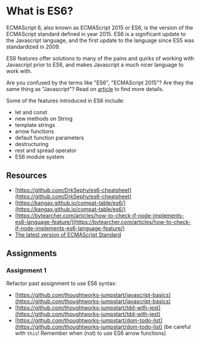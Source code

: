# What is ES6?

ECMAScript 6, also known as ECMAScript 2015 or ES6, is the version of the ECMAScript standard defined in year 2015. ES6 is a significant update to the Javascript language, and the first update to the language since ES5 was standardized in 2009.

ES6 features offer solutions to many of the pains and quirks of working with Javascript prior to ES6, and makes Javascript a much nicer language to work with.

Are you confused by the terms like "ES6", "ECMAScript 2015"? Are they the same thing as "Javascript"? Read on [article](https://medium.freecodecamp.org/whats-the-difference-between-javascript-and-ecmascript-cba48c73a2b5) to find more details.

Some of the features introduced in ES6 include:

* let and const
* new methods on String
* template strings
* arrow functions
* default function parameters
* destructuring
* rest and spread operator
* ES6 module system

## Resources

* [https://github.com/DrkSephy/es6-cheatsheet](https://github.com/DrkSephy/es6-cheatsheet)
* [https://kangax.github.io/compat-table/es6/](https://kangax.github.io/compat-table/es6/)
* [https://bytearcher.com/articles/how-to-check-if-node-implements-es6-language-feature/](https://bytearcher.com/articles/how-to-check-if-node-implements-es6-language-feature/)
* [The latest version of ECMAScript Standard](https://www.ecma-international.org/publications/standards/Ecma-262.htm)

## Assignments

### Assignment 1

Refactor past assignment to use ES6 syntax:

* [https://github.com/thoughtworks-jumpstart/javascript-basics](https://github.com/thoughtworks-jumpstart/javascript-basics)
* [https://github.com/thoughtworks-jumpstart/tdd-with-jest](https://github.com/thoughtworks-jumpstart/tdd-with-jest)
* [https://github.com/thoughtworks-jumpstart/dom-todo-list](https://github.com/thoughtworks-jumpstart/dom-todo-list) \(be careful with `this`! Remember when \(not\) to use ES6 arrow functions\)

